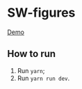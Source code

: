 # SW-figures

[Demo](https://sw-figures.vercel.app)

## How to run

1. Run `yarn`;
2. Run `yarn run dev`.
